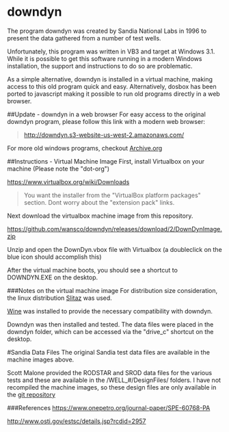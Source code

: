 # downdyn

The program downdyn was created by Sandia National Labs in 1996 to present the data gathered from a number of test wells.

Unfortunately, this program was written in VB3 and target at Windows 3.1. While it is possible to get this software running in a modern Windows installation, the support and instructions to do so are problematic.

As a simple alternative, downdyn is installed in a virtual machine, making access to this old program quick and easy. Alternatively, dosbox has been ported to javascript making it possible to run old programs directly in a web browser.

##Update - downdyn in a web browser
For easy access to the original downdyn program, please follow this link with a modern web browser:

> http://downdyn.s3-website-us-west-2.amazonaws.com/

For more old windows programs, checkout [Archive.org](https://archive.org/details/softwarelibrary_win3&tab=collection)


##Instructions - Virtual Machine Image
First, install Virtualbox on your machine (Please note the "dot-org")

https://www.virtualbox.org/wiki/Downloads

> You want the installer from the "VirtualBox platform packages" section. Dont worry about the "extension pack" links.


Next download the virtualbox machine image from this repository. 

https://github.com/wansco/downdyn/releases/download/2/DownDynImage.zip

Unzip and open the DownDyn.vbox file with Virtualbox (a doubleclick on the blue icon should accomplish this)


After the virtual machine boots, you should see a shortcut to DOWNDYN.EXE on the desktop.




###Notes on the virtual machine image
For distribution size consideration, the linux distribution [Slitaz](http://www.slitaz.org/en/) was used.

[Wine](https://www.winehq.org/) was installed to provide the necessary compatibility with downdyn.

Downdyn was then installed and tested. The data files were placed in the downdyn folder, which can be accessed via the "drive_c" shortcut on the desktop.




#Sandia Data Files
The original Sandia test data files are available in the machine images above.

Scott Malone provided the RODSTAR and SROD data files for the various tests and these are available in the /WELL_#/DesignFiles/ folders. I have not recompiled the machine images, so these design files are only available in the [git repository](https://github.com/wansco/downdyn)




###References
https://www.onepetro.org/journal-paper/SPE-60768-PA

http://www.osti.gov/estsc/details.jsp?rcdid=2957
